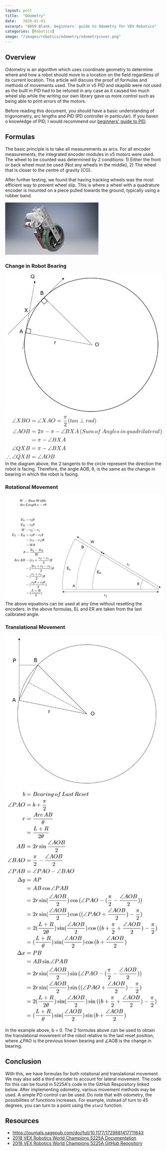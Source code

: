 ```yaml
---
layout: post
title:  "Odometry"
date:   2020-01-01
excerpt: "8059 Blank. beginners' guide to Odometry for VEX Robotics"
categories: [Robotics]
image: "/images/robotics/odometry/odometrycover.png"
---
```

## Overview
Odometry is an algorithm which uses coordinate geometry to determine where and how a robot should move to a location on the field regardless of its current location. This article will discuss the proof of formulas and methods of movements used. The built in v5 PID and okapilib were not used as the built in PID had to be retuned in any case as it caused too much wheel slip while the writing our own library gave us more control such as being able to print errors of the motors. 

Before reading this document, you should have a basic understanding of trigonometry, arc lengths and PID (PD controller in particular). If you haven o knowledge of PID, I would recommend our [beginners' guide to PID](https://jloh02.github.io/robotics/introduction-to-pid/).

## Formulas
The basic principle is to take all measurements as arcs. For all encoder measurements, the integrated encoder modules in v5 motors were used. The wheel to be counted was determined by 2 conditions: 1) Either the front or back wheel must be used (Not any wheels in the middle), 2) The wheel that is closer to the centre of gravity (CG).

After further testing, we found that having tracking wheels was the most efficient way to prevent wheel slip. This is where a wheel with a quadrature encoder is mounted on a piece pulled towards the ground, typically using a rubber band.

<img src="/images/robotics/odometry/trackingwheels.png" alt>

### Change in Robot Bearing
<img src="/images/robotics/odometry/bearing1.png" alt>
<img src="/images/robotics/odometry/bearing2.png" alt>
In the diagram above, the 2 tangents to the circle represent the direction the robot is facing. Therefore, the angle AOB, θ, is the same as the change in bearing in which the robot is facing.

### Rotational Movement
<img src="/images/robotics/odometry/rotational.png" alt>
The above equations can be used at any time without resetting the encoders. In the above formulas, EL and ER are taken from the last calibrated angle.

### Translational Movement
<img src="/images/robotics/odometry/trans1.png" alt>
<img src="/images/robotics/odometry/trans2.png" alt>
In the example above, b = 0. The 2 formulas above can be used to obtain the translational movement of the robot relative to the last reset position, where ∠PAO is the previous known bearing and ∠AOB is the change in bearing. 

## Conclusion
With this, we have formulas for both rotational and translational movement. We may also add a third encoder to account for lateral movement. The code for this can be found in 5225A's code in the GitHub Respository linked below. After implementing odometry, various movement methods may be used. A simple PD control can be used. Do note that with odometry, the possibilities of functions increases. For example, instead of turn to 45 degrees, you can turn to a point using the `atan2` function.

## Resources
- <https://journals.sagepub.com/doi/full/10.1177/1729881417711643>
- [2018 VEX Robotics World Champions 5225A Documentation](http://thepilons.ca/wp-content/uploads/2018/10/Tracking.pdf)
- [2018 VEX Robotics World Champions 5225A GitHub Repository](https://github.com/nickmertin/5225A-2017-2018)

